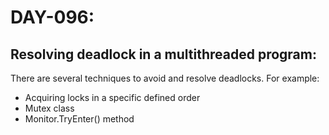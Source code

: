 # DAY-096:

## Resolving deadlock in a multithreaded program:

There are several techniques to avoid and resolve deadlocks. For example:

- Acquiring locks in a specific defined order
- Mutex class
- Monitor.TryEnter() method